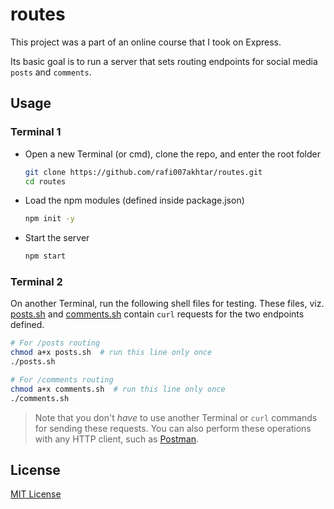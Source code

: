 # routes

This project was a part of an online course that I took on Express.

Its basic goal is to run a server that sets routing endpoints for social media `posts` and `comments`.

## Usage

### Terminal 1
- Open a new Terminal (or cmd), clone the repo, and enter the root folder
	```sh
	git clone https://github.com/rafi007akhtar/routes.git
	cd routes
	```

- Load the npm modules (defined inside package.json)
	```sh
	npm init -y
	```

- Start the server
	```sh
	npm start
	```

### Terminal 2
On another Terminal, run the following shell files for testing. These files, viz. [posts.sh](posts.sh) and [comments.sh](comments.sh) contain `curl` requests for the two endpoints defined.
```sh
# For /posts routing
chmod a+x posts.sh  # run this line only once
./posts.sh

# For /comments routing
chmod a+x comments.sh  # run this line only once
./comments.sh
```

> Note that you don't _have_ to use another Terminal or `curl` commands for sending these requests. You can also perform these operations with any HTTP client, such as [Postman](https://www.getpostman.com/).

## License
[MIT License](LICENSE)

